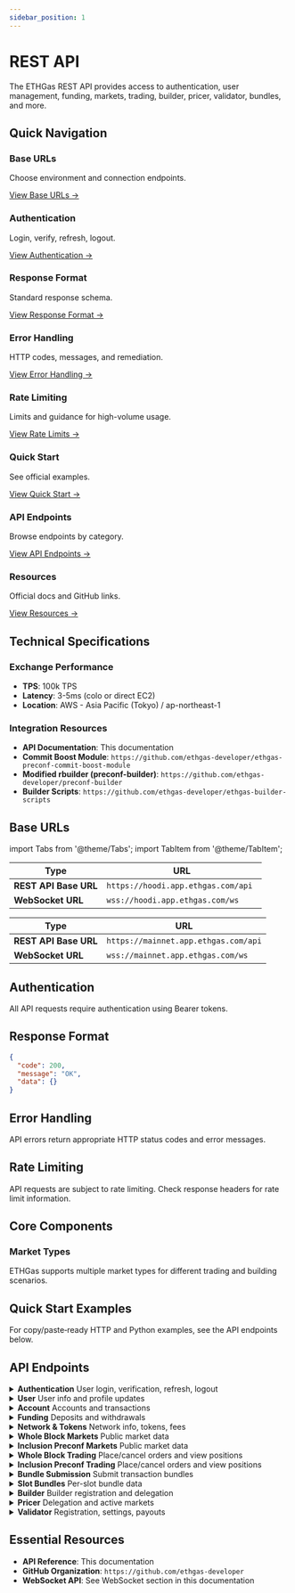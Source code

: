 ```yaml
---
sidebar_position: 1
---
```


# REST API

The ETHGas REST API provides access to authentication, user management, funding, markets, trading, builder, pricer, validator, bundles, and more.

## Quick Navigation

<div className="quick-nav">

<div className="row" style={{ marginBottom: '1rem' }}>
  <div className="col col--3">
    <div className="feature-card text--center" style={{ height: '100%', display: 'flex', flexDirection: 'column', justifyContent: 'space-between' }}>
      <div>
        <h3>Base URLs</h3>
        <p>Choose environment and connection endpoints.</p>
      </div>
      <div style={{ marginTop: '1.5rem' }}>
        <a href="#base-urls" className="button button--outline button--sm">
          View Base URLs →
        </a>
      </div>
    </div>
  </div>
  <div className="col col--3">
    <div className="feature-card text--center" style={{ height: '100%', display: 'flex', flexDirection: 'column', justifyContent: 'space-between' }}>
      <div>
        <h3>Authentication</h3>
        <p>Login, verify, refresh, logout.</p>
      </div>
      <div style={{ marginTop: '1.5rem' }}>
        <a href="#authentication" className="button button--outline button--sm">
          View Authentication →
        </a>
      </div>
    </div>
  </div>
  <div className="col col--3">
    <div className="feature-card text--center" style={{ height: '100%', display: 'flex', flexDirection: 'column', justifyContent: 'space-between' }}>
      <div>
        <h3>Response Format</h3>
        <p>Standard response schema.</p>
      </div>
      <div style={{ marginTop: '1.5rem' }}>
        <a href="#response-format" className="button button--outline button--sm">
          View Response Format →
        </a>
      </div>
    </div>
  </div>
  <div className="col col--3">
    <div className="feature-card text--center" style={{ height: '100%', display: 'flex', flexDirection: 'column', justifyContent: 'space-between' }}>
      <div>
        <h3>Error Handling</h3>
        <p>HTTP codes, messages, and remediation.</p>
      </div>
      <div style={{ marginTop: '1.5rem' }}>
        <a href="#error-handling" className="button button--outline button--sm">
          View Error Handling →
        </a>
      </div>
    </div>
  </div>
</div>

<div className="row" style={{ marginBottom: '1rem' }}>
  <div className="col col--3">
    <div className="feature-card text--center" style={{ height: '100%', display: 'flex', flexDirection: 'column', justifyContent: 'space-between' }}>
      <div>
        <h3>Rate Limiting</h3>
        <p>Limits and guidance for high-volume usage.</p>
      </div>
      <div style={{ marginTop: '1.5rem' }}>
        <a href="#rate-limiting" className="button button--outline button--sm">
          View Rate Limits →
        </a>
      </div>
    </div>
  </div>
  <div className="col col--3">
    <div className="feature-card text--center" style={{ height: '100%', display: 'flex', flexDirection: 'column', justifyContent: 'space-between' }}>
      <div>
        <h3>Quick Start</h3>
        <p>See official examples.</p>
      </div>
      <div style={{ marginTop: '1.5rem' }}>
        <a href="#quick-start-examples" className="button button--outline button--sm">
          View Quick Start →
        </a>
      </div>
    </div>
  </div>
  <div className="col col--3">
    <div className="feature-card text--center" style={{ height: '100%', display: 'flex', flexDirection: 'column', justifyContent: 'space-between' }}>
      <div>
        <h3>API Endpoints</h3>
        <p>Browse endpoints by category.</p>
      </div>
      <div style={{ marginTop: '1.5rem' }}>
        <a href="#api-endpoints" className="button button--outline button--sm">
          View API Endpoints →
        </a>
      </div>
    </div>
  </div>
  <div className="col col--3">
    <div className="feature-card text--center" style={{ height: '100%', display: 'flex', flexDirection: 'column', justifyContent: 'space-between' }}>
      <div>
        <h3>Resources</h3>
        <p>Official docs and GitHub links.</p>
      </div>
      <div style={{ marginTop: '1.5rem' }}>
        <a href="#essential-resources" className="button button--outline button--sm">
          View Resources →
        </a>
      </div>
    </div>
  </div>

</div>

</div>

## Technical Specifications

### Exchange Performance
- **TPS**: 100k TPS
- **Latency**: 3-5ms (colo or direct EC2)
- **Location**: AWS - Asia Pacific (Tokyo) / ap-northeast-1

### Integration Resources

- **API Documentation**: This documentation
- **Commit Boost Module**: `https://github.com/ethgas-developer/ethgas-preconf-commit-boost-module`
- **Modified rbuilder (preconf-builder)**: `https://github.com/ethgas-developer/preconf-builder`
- **Builder Scripts**: `https://github.com/ethgas-developer/ethgas-builder-scripts`

## Base URLs

import Tabs from '@theme/Tabs';
import TabItem from '@theme/TabItem';

<Tabs>
<TabItem value="testnet" label="TestNet" default>

| Type | URL |
|------|-----|
| **REST API Base URL** | `https://hoodi.app.ethgas.com/api	` |
| **WebSocket URL** | `wss://hoodi.app.ethgas.com/ws	` |

</TabItem>
<TabItem value="mainnet" label="MainNet">

| Type | URL |
|------|-----|
| **REST API Base URL** | `https://mainnet.app.ethgas.com/api` |
| **WebSocket URL** | `wss://mainnet.app.ethgas.com/ws	` |

</TabItem>
</Tabs>

## Authentication

All API requests require authentication using Bearer tokens.

## Response Format

```json
{
  "code": 200,
  "message": "OK",
  "data": {}
}
```

## Error Handling

API errors return appropriate HTTP status codes and error messages.

## Rate Limiting

API requests are subject to rate limiting. Check response headers for rate limit information.

## Core Components

### Market Types

ETHGas supports multiple market types for different trading and building scenarios.

## Quick Start Examples

For copy/paste‑ready HTTP and Python examples, see the API endpoints below.

## API Endpoints

<div className="api-endpoints-grid">

<details className="api-category">
<summary className="api-category-header">
  <strong>Authentication</strong>
  <span className="api-category-desc">User login, verification, refresh, logout</span>
</summary>

- <span className="api-method-post">**POST**</span> `/api/v1/user/login`
- <span className="api-method-post">**POST**</span> `/api/v1/user/login/verify`
- <span className="api-method-post">**POST**</span> `/api/v1/user/login/refresh`
- <span className="api-method-post">**POST**</span> `/api/v1/user/logout`

</details>

<details className="api-category">
<summary className="api-category-header">
  <strong>User</strong>
  <span className="api-category-desc">User info and profile updates</span>
</summary>

- <span className="api-method-get">**GET**</span> `/api/v1/user/info`
- <span className="api-method-post">**POST**</span> `/api/v1/user/update`
- <span className="api-method-post">**POST**</span> `/api/v1/user/payoutAddress`
- <span className="api-method-post">**POST**</span> `/api/v1/user/collateralPerSlot`

</details>

<details className="api-category">
<summary className="api-category-header">
  <strong>Account</strong>
  <span className="api-category-desc">Accounts and transactions</span>
</summary>

- <span className="api-method-get">**GET**</span> `/api/v1/user/accounts`
- <span className="api-method-get">**GET**</span> `/api/v1/user/account/{accountId}`
- <span className="api-method-get">**GET**</span> `/api/v1/user/account/{accountId}/txs`
- <span className="api-method-get">**GET**</span> `/api/v1/user/account/txs`
- <span className="api-method-post">**POST**</span> `/api/v1/user/account/transfer/token`

</details>

<details className="api-category">
<summary className="api-category-header">
  <strong>Funding</strong>
  <span className="api-category-desc">Deposits and withdrawals</span>
</summary>

- <span className="api-method-get">**GET**</span> `/api/v1/p/funding/contractAddress`
- <span className="api-method-get">**GET**</span> `/api/v1/user/funding/deposits`
- <span className="api-method-post">**POST**</span> `/api/v1/user/funding/withdraw`
- <span className="api-method-get">**GET**</span> `/api/v1/p/funding/withdraw/dailyWithdrawLimits`
- <span className="api-method-get">**GET**</span> `/api/v1/user/funding/withdraw/status`
- <span className="api-method-get">**GET**</span> `/api/v1/user/funding/withdraws`

</details>

<details className="api-category">
<summary className="api-category-header">
  <strong>Network & Tokens</strong>
  <span className="api-category-desc">Network info, tokens, fees</span>
</summary>

- <span className="api-method-get">**GET**</span> `/api/v1/p/network`
- <span className="api-method-get">**GET**</span> `/api/v1/p/tokens`
- <span className="api-method-get">**GET**</span> `/api/v1/p/user/fees`

</details>

<details className="api-category">
<summary className="api-category-header">
  <strong>Whole Block Markets</strong>
  <span className="api-category-desc">Public market data</span>
</summary>

- <span className="api-method-get">**GET**</span> `/api/v1/p/wholeblock/markets`
- <span className="api-method-get">**GET**</span> `/api/v1/p/wholeblock/positions`
- <span className="api-method-get">**GET**</span> `/api/v1/p/wholeblock/orders`
- <span className="api-method-get">**GET**</span> `/api/v1/p/wholeblock/trades`

</details>

<details className="api-category">
<summary className="api-category-header">
  <strong>Inclusion Preconf Markets</strong>
  <span className="api-category-desc">Public market data</span>
</summary>

- <span className="api-method-get">**GET**</span> `/api/v1/p/inclusion-preconf/markets`
- <span className="api-method-get">**GET**</span> `/api/v1/p/inclusion-preconf/market`
- <span className="api-method-get">**GET**</span> `/api/v1/p/inclusion-preconf/trades`
- <span className="api-method-get">**GET**</span> `/api/v1/p/inclusion-preconf/top-sales`

</details>

<details className="api-category"> 
<summary className="api-category-header">
  <strong>Whole Block Trading</strong>
  <span className="api-category-desc">Place/cancel orders and view positions</span>
</summary>

- <span className="api-method-post">**POST**</span> `/api/v1/wholeblock/order`
- <span className="api-method-post">**POST**</span> `/api/v1/wholeblock/cancel-all-orders`
- <span className="api-method-post">**POST**</span> `/api/v1/wholeblock/cancel-batch-orders`
- <span className="api-method-post">**POST**</span> `/api/v1/wholeblock/cancel-order`
- <span className="api-method-get">**GET**</span> `/api/v1/user/wholeblock/all-orders`
- <span className="api-method-get">**GET**</span> `/api/v1/user/wholeblock/orders`
- <span className="api-method-get">**GET**</span> `/api/v1/user/wholeblock/positions`
- <span className="api-method-get">**GET**</span> `/api/v1/user/wholeblock/txs`

</details>

<details className="api-category">
<summary className="api-category-header">
  <strong>Inclusion Preconf Trading</strong>
  <span className="api-category-desc">Place/cancel orders and view positions</span>
</summary>

- <span className="api-method-post">**POST**</span> `/api/v1/inclusion-preconf/order`
- <span className="api-method-post">**POST**</span> `/api/v1/inclusion-preconf/cancel-all-orders`
- <span className="api-method-post">**POST**</span> `/api/v1/inclusion-preconf/cancel-batch-orders`
- <span className="api-method-post">**POST**</span> `/api/v1/inclusion-preconf/cancel-order`
- <span className="api-method-get">**GET**</span> `/api/v1/user/inclusion-preconf/orders`
- <span className="api-method-get">**GET**</span> `/api/v1/user/inclusion-preconf/all-orders`
- <span className="api-method-get">**GET**</span> `/api/v1/user/inclusion-preconf/positions`
- <span className="api-method-get">**GET**</span> `/api/v1/user/inclusion-preconf/txs`
- <span className="api-method-post">**POST**</span> `/api/v1/user/inclusion-preconf/market/update`

</details>

<details className="api-category">
<summary className="api-category-header">
  <strong>Bundle Submission</strong>
  <span className="api-category-desc">Submit transaction bundles</span>
</summary>

- <span className="api-method-post">**POST**</span> `/api/v1/user/bundle/send`

</details>

<details className="api-category">
<summary className="api-category-header">
  <strong>Slot Bundles</strong>
  <span className="api-category-desc">Per-slot bundle data</span>
</summary>

- <span className="api-method-get">**GET**</span> `/api/v1/slot/bundles`
- <span className="api-method-get">**GET**</span> `/api/v1/account/slot/bundles`
- <span className="api-method-get">**GET**</span> `/api/v1/slot/forceEmptyBlockSpace`
- <span className="api-method-get">**GET**</span> `/api/v1/p/slot/txs/hash`

</details>

<details className="api-category">
<summary className="api-category-header">
  <strong>Builder</strong>
  <span className="api-category-desc">Builder registration and delegation</span>
</summary>

- **POST** `/api/v1/builder/register`
- **GET** `/api/v1/builder/signingMessage`
- **POST** `/api/v1/builder/deregister`
- **GET** `/api/v1/p/builders`
- **GET** `/api/v1/user/builder`
- **POST** `/api/v1/user/delegate/builder`
- **GET** `/api/v1/user/delegate/builder`
- **GET** `/api/v1/p/builder/{slot}`
- **GET** `/api/v1/builder/delegation`

</details>

<details className="api-category">
<summary className="api-category-header">
  <strong>Pricer</strong>
  <span className="api-category-desc">Delegation and active markets</span>
</summary>

- **POST** `/api/v1/user/delegate/pricer`
- **GET** `/api/v1/user/pricer`
- **GET** `/api/v1/pricer/account-tokens`
- **GET** `/api/v1/pricer/inclusion-preconf/orders`
- **GET** `/api/v1/pricer/inclusion-preconf/positions`
- **GET** `/api/v1/pricer/wholeblock/orders`
- **GET** `/api/v1/pricer/wholeblock/positions`
- **GET** `/api/v1/pricer/markets/active`

</details>

<details className="api-category">
<summary className="api-category-header">
  <strong>Validator</strong>
  <span className="api-category-desc">Registration, settings, payouts</span>
</summary>

- **GET** `/api/v1/user/validators`
- **GET** `/api/v1/p/validators`
- **POST** `/api/v1/validator/register`
- **POST** `/api/v1/validator/verify`
- **POST** `/api/v1/validator/settings`
- **POST** `/api/v1/validator/deregister`
- **GET** `/api/v1/validator/fees`
- **GET** `/api/v1/validator/onchain/payout`

</details>

</div>

## Essential Resources

- **API Reference**: This documentation
- **GitHub Organization**: `https://github.com/ethgas-developer`
- **WebSocket API**: See WebSocket section in this documentation 